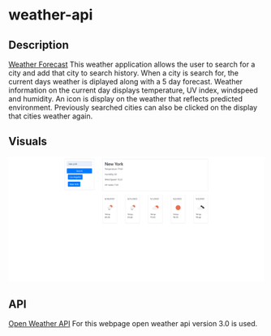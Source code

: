 # weather-api

## Description
[Weather Forecast](https://darren-rogers.github.io/weather-api/)
This weather application allows the user to search for a city and add that city to search history. When a city is search for, the current days weather is diplayed along with a 5 day forecast. Weather information on the current day displays temperature, UV index, windspeed and humidity.  An icon is display on the weather that reflects predicted environment. Previously searched cities can also be clicked on the display that cities weather again.

## Visuals
![Weather Forcast Site Image](./assets/Weather-Forecast.png)

## API
[Open Weather API](https://openweathermap.org/api)
For this webpage open weather api version 3.0 is used.